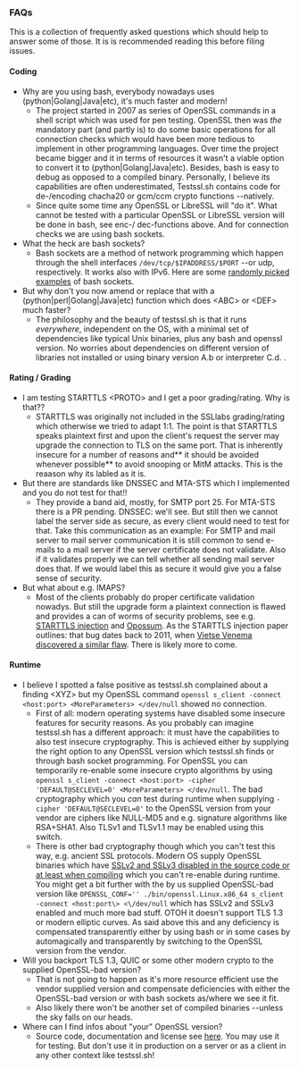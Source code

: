 ### FAQs

This is a collection of frequently asked questions which should help to answer some of those. It is is recommended reading this before filing issues.

#### Coding

* Why are you using bash, everybody nowadays uses (python|Golang|Java|etc), it's much faster and modern!
    * The project started in 2007 as series of OpenSSL commands in a shell script which was used for pen testing. OpenSSL then was *the* mandatory part (and partly is) to do some basic operations for all connection checks which would have been more tedious to implement in other programming languages. Over time the project became bigger and it in terms of resources it wasn't a viable option to convert it to (python|Golang|Java|etc). Besides, bash is easy to debug as opposed to a compiled binary. Personally, I believe its capabilities are often underestimated, Testssl.sh contains code for de-/encoding chacha20 or gcm/ccm crypto functions --natively.
    * Since quite some time any OpenSSL or LibreSSL will "do it". What cannot be tested with a particular OpenSSL or LibreSSL version will be done in bash, see enc-/ dec-functions above. And for connection checks we are using bash sockets.
* What the heck are bash sockets?
    * Bash sockets are a method of network programming which happen through the shell interfaces `/dev/tcp/$IPADDRESS/$PORT` --or udp, respectively. It works also with IPv6. Here are some [randomly picked examples](https://www.xmodulo.com/tcp-udp-socket-bash-shell.html) of bash sockets.
* But why don't you now amend or replace that with a (python|perl|Golang|Java|etc) function which does \<ABC\> or \<DEF\> much faster?
    * The philosophy and the beauty of testssl.sh is that it runs *everywhere*, independent on the OS, with a minimal set of dependencies like typical Unix binaries, plus any bash and openssl version. No worries about dependencies on different version of libraries not installed or using binary version A.b or interpreter C.d. .


#### Rating / Grading

* I am testing STARTTLS <PROTO\> and I get a poor grading/rating. Why is that??
    * STARTTLS was originally not included in the SSLlabs grading/rating which otherwise we tried to adapt 1:1. The point is that STARTTLS speaks plaintext first and upon the client's request the server may upgrade the connection to TLS on the same port. That is inherently insecure for a number of reasons and** it should be avoided whenever possible** to avoid snooping or MitM attacks. This is the reaason why its labled as it is.
* But there are standards like DNSSEC and MTA-STS which I implemented and you do not test for that!!
    * They provide a band aid, mostly, for SMTP port 25. For MTA-STS there is a PR pending. DNSSEC: we'll see. But still then we cannot label the server side as secure, as every client would need to test for that. Take this communication as an example: For SMTP and mail server to mail server communication it is still common to send e-mails to a mail server if the server certificate does not validate. Also if it validates properly we can tell whether all sending mail server does that. If we would label this as secure it would give you a false sense of security.
* But what about e.g. IMAPS?
    * Most of the clients probably do proper certificate validation nowadys. But still the upgrade form a plaintext connection is flawed and provides a can of worms of security problems, see e.g. [STARTTLS injection](https://nostarttls.secvuln.info/) and [Opossum](https://opossum-attack.com/). As the STARTTLS injection paper outlines: that bug dates back to 2011, when [Vietse Venema discovered a similar flaw](https://www.postfix.org/CVE-2011-0411.html). There is likely more to come.



#### Runtime

* I believe I spotted a false positive as testssl.sh complained about a finding \<XYZ\> but my OpenSSL command `openssl s_client -connect <host:port> <MoreParameters> </dev/null` showed no connection.
    * First of all: modern operating systems have disabled some insecure features for security reasons. As you probably can imagine testssl.sh has a different approach: it must have the capabilities to also test insecure cryptography. This is achieved either by supplying the right option to any OpenSSL version which testssl.sh finds or through bash socket programming. For OpenSSL you can temporarily re-enable some insecure crypto algorithms by using `openssl s_client -connect <host:port> -cipher 'DEFAULT@SECLEVEL=0' <MoreParameters> </dev/null`. The bad cryptography which you *can* test during runtime when supplying `-cipher 'DEFAULT@SECLEVEL=0'` to the OpenSSL version from your vendor are ciphers like NULL-MD5 and e.g. signature algorithms like RSA+SHA1. Also TLSv1 and TLSv1.1 may be enabled using this switch.
    * There is other bad cryptography though which you can't test this way, e.g. ancient SSL protocols. Modern OS supply OpenSSL binaries which have [SSLv2 and SSLv3 disabled in the source code or at least when compiling](https://docs.openssl.org/3.3/man7/ossl-guide-tls-introduction/#what-is-tls) which you can't re-enable during runtime. You might get a bit further with the by us supplied OpenSSL-bad version like `OPENSSL_CONF='' ./bin/openssl.Linux.x86_64 s_client -connect <host:port\> <\/dev/null` which has SSLv2 and SSLv3 enabled and much more  bad stuff. OTOH it doesn't support TLS 1.3 or modern elliptic curves. As said above this and any deficiency is compensated transparently either by using bash or in some cases by automagically and transparently by switching to the OpenSSL version from the vendor.
* Will you backport TLS 1.3, QUIC or some other modern crypto to the supplied OpenSSL-bad version?
    * That is not going to happen as it's more resource efficient use the vendor supplied version and compensate deficiencies with either the OpenSSL-bad version or with bash sockets as/where we see it fit.
    * Also likely there won't be another set of compiled binaries --unless the sky falls on our heads.
* Where can I find infos about "your" OpenSSL version?
    * Source code, documentation and license see [here](https://github.com/testssl/openssl-1.0.2.bad). You may use it for testing. But don't use it in production on a server or as a client in any other context like testssl.sh!


